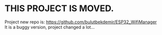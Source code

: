 # THIS PROJECT IS MOVED. 
Project new repo is: https://github.com/bulutbekdemir/ESP32_WifiManager
It is a buggy version, project changed a lot...
